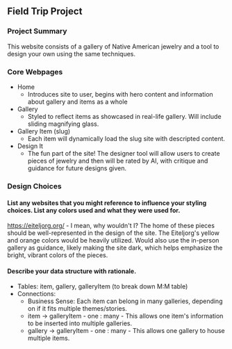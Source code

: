 ## Field Trip Project

### Project Summary

This website consists of a gallery of Native American jewelry and a tool to design your own using the same techniques. 

### Core Webpages

- Home
  - Introduces site to user, begins with hero content and information about gallery and items as a whole
- Gallery
  - Styled to reflect items as showcased in real-life gallery. Will include sliding magnifying glass.
- Gallery Item (slug)
  - Each item will dynamically load the slug site with descripted content.
- Design It
  - The fun part of the site! The designer tool will allow users to create pieces of jewelry and then will be rated by AI, with critique and guidance for future designs given.

### Design Choices

#### List any websites that you might reference to influence your styling choices. List any colors used and what they were used for. 
https://eiteljorg.org/ - I mean, why wouldn't I? The home of these pieces should be well-represented in the design of the site. The Eiteljorg's yellow and orange colors would be heavily utilized.
Would also use the in-person gallery as guidance, likely making the site dark, which helps emphasize the bright, vibrant colors of the pieces.

#### Describe your data structure with rationale.
- Tables: item, gallery, galleryItem (to break down M:M table)
- Connections:
  - Business Sense: Each item can belong in many galleries, depending on if it fits multiple themes/stories.
  - item -> galleryItem  -  one : many  -  This allows one item's information to be inserted into multiple galleries.
  - gallery -> galleryItem  -  one : many - This allows one gallery to house multiple items.
